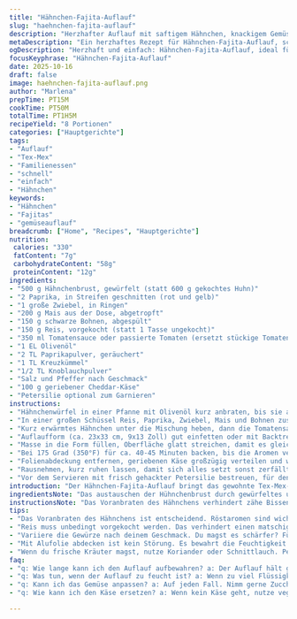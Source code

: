 ```yaml
---
title: "Hähnchen-Fajita-Auflauf"
slug: "haehnchen-fajita-auflauf"
description: "Herzhafter Auflauf mit saftigem Hähnchen, knackigem Gemüse und einer angenehmen Würzmischung, gebacken bis zur goldbraunen Kruste. Einfach in der Zubereitung, mit Zutaten, die leicht auszutauschen sind, perfekt für Familienessen oder meal prep. Deutliche Anpassungen bei Mengen und Zutaten sorgen für Abwechslung und intensiveren Geschmack. Backzeit leicht variieren, um optimale Bräunung und Textur zu erreichen."
metaDescription: "Ein herzhaftes Rezept für Hähnchen-Fajita-Auflauf, schnell zubereitet und perfekt für Familienessen oder Meal Prep"
ogDescription: "Herzhaft und einfach: Hähnchen-Fajita-Auflauf, ideal für ein schnelles Familienessen oder zum Vorbereiten"
focusKeyphrase: "Hähnchen-Fajita-Auflauf"
date: 2025-10-16
draft: false
image: haehnchen-fajita-auflauf.png
author: "Marlena"
prepTime: PT15M
cookTime: PT50M
totalTime: PT1H5M
recipeYield: "8 Portionen"
categories: ["Hauptgerichte"]
tags:
- "Auflauf"
- "Tex-Mex"
- "Familienessen"
- "schnell"
- "einfach"
- "Hähnchen"
keywords:
- "Hähnchen"
- "Fajitas"
- "gemüseauflauf"
breadcrumb: ["Home", "Recipes", "Hauptgerichte"]
nutrition: 
 calories: "330"
 fatContent: "7g"
 carbohydrateContent: "58g"
 proteinContent: "12g"
ingredients:
- "500 g Hähnchenbrust, gewürfelt (statt 600 g gekochtes Huhn)"
- "2 Paprika, in Streifen geschnitten (rot und gelb)"
- "1 große Zwiebel, in Ringen"
- "200 g Mais aus der Dose, abgetropft"
- "150 g schwarze Bohnen, abgespült"
- "150 g Reis, vorgekocht (statt 1 Tasse ungekocht)"
- "350 ml Tomatensauce oder passierte Tomaten (ersetzt stückige Tomaten)"
- "1 EL Olivenöl"
- "2 TL Paprikapulver, geräuchert"
- "1 TL Kreuzkümmel"
- "1/2 TL Knoblauchpulver"
- "Salz und Pfeffer nach Geschmack"
- "100 g geriebener Cheddar-Käse"
- "Petersilie optional zum Garnieren"
instructions:
- "Hähnchenwürfel in einer Pfanne mit Olivenöl kurz anbraten, bis sie außen leicht Farbe bekommen. Nicht durchgaren, damit saftig."
- "In einer großen Schüssel Reis, Paprika, Zwiebel, Mais und Bohnen zusammengeben. Gewürze dazu, Paprikapulver, Kreuzkümmel, Knoblauchpulver, Salz und Pfeffer ordentlich vermengen."
- "Kurz erwärmtes Hähnchen unter die Mischung heben, dann die Tomatensauce zugeben und alles locker vermengen, nicht zu matschig rühren."
- "Auflaufform (ca. 23x33 cm, 9x13 Zoll) gut einfetten oder mit Backtrennspray einsprühen, damit nichts festklebt."
- "Masse in die Form füllen, Oberfläche glatt streichen, damit es gleichmäßig backt. Mit Alufolie locker abdecken, damit Feuchtigkeit erhalten bleibt."
- "Bei 175 Grad (350°F) für ca. 40-45 Minuten backen, bis die Aromen verschmelzen und das Gemüse weich ist. Zwischendurch mit einer Gabel prüfen, ob alles gut durch ist."
- "Folienabdeckung entfernen, geriebenen Käse großzügig verteilen und weitere 8-12 Minuten backen, bis die Oberfläche goldbraun und knusprig wird."
- "Rausnehmen, kurz ruhen lassen, damit sich alles setzt sonst zerfällt der Auflauf beim Schneiden."
- "Vor dem Servieren mit frisch gehackter Petersilie bestreuen, für den Frischekick. Wer keine Petersilie mag, kann Schnittlauch oder Koriander nehmen."
introduction: "Der Hähnchen-Fajita-Auflauf bringt das gewohnte Tex-Mex-Feeling unkompliziert in den Ofen. Ich hab oft festgestellt, dass pure, ungekochte Reisfüllung den Auflauf zäh macht – deshalb gibt’s hier vorgekochten Reis, der die Textur locker und angenehm macht. Die Kombination aus frischen Paprikastreifen und schwarzen Bohnen ist klassisch, aber ich mag auch den subtilen Twist durch geräuchertes Paprikapulver, das mehr Tiefe bringt. Kurz angebratenes Hähnchen sorgt für Saftigkeit, weil man es erst im Ofen fertig gart. Beim Backen das Abdecken mit Alufolie verhindert, dass alles austrocknet; die letzte Phase mit Käse offen backen erzeugt eine knusprige Oberfläche, die das Gericht erst rund macht. Es duftet herrlich nach Rauch und Gewürzen. Mir ist aufgefallen, dass man nicht zu viel rühren sollte, sonst wird’s zu breiig; grobe Stücke sind gewünscht."
ingredientsNote: "Das austauschen der Hühnchenbrust durch gewürfeltes und kurz angebratenes Fleisch macht einen großen Unterschied in der Textur und Saftigkeit. Statt passierter Tomaten können stückige Tomaten oder Tomatensauce benutzt werden – Flüssigkeitsmenge ggf. anpassen, um nicht zu viel Feuchtigkeit zu erhalten. Reis unbedingt vorgekocht verwenden, um den Auflauf locker statt matschig zu halten. Wer keine schwarzen Bohnen mag, greift alternativ zu Kidneybohnen oder Kichererbsen. Paprikapulver ruhig räuchern – gibt eine bessere Note. Frische Kräuter wie Koriander statt Petersilie funktionieren auch gut. Olivenöl ist universell, Sonnenblumenöl oder Avocadoöl ebenso geeignet. Mehr Salz nach Würzung nur vorsichtig ergänzen, da die Tomatensauce schon leicht salzig sein kann."
instructionsNote: "Das Voranbraten des Hähnchens verhindert zähe Bissen und sorgt für Röstaromen. Großzügig Würzen ist hier kein Fehler; Gewürze unbedingt unterheben, bevor alles in die Form geht. Auflaufform gut einfetten – das erspart Ärger bei der Reinigung und zerstört das optische Gesamtbild nicht. Mit Alufolie abdecken ist wichtig – sonst trocknet der Auflauf schnell aus, besonders mit Reis drin. Die Backzeit als Richtwert, aber lieber öfter kurz checken: Gemüse soll weich sein, aber nicht matschig. Die Auflauffläche wird erst nach Entfernen der Folie mit Käse bestreut; so bleibt der Belag knusprig statt gummiartig. Kurz ruhen lassen vor dem Servieren, damit die Schichten sich setzen und der Schnitt sauberer wird. Wer experimentieren will, gibt zum Schluss Jalapeños auf den Käse für mehr Schärfe."
tips:
- "Das Voranbraten des Hähnchens ist entscheidend. Röstaromen sind wichtig. Sie sorgen für tiefen Geschmack. Lass das Hähnchen nicht durchgaren. Es wird im Ofen fertig."
- "Reis muss unbedingt vorgekocht werden. Das verhindert einen matschigen Auflauf. Nimm lieber bereits garen Reis. Es bleibt locker und bekommt die richtige Konsistenz"
- "Variiere die Gewürze nach deinem Geschmack. Du magst es schärfer? Füge Jalapeños hinzu. Bei den Bohnen sind Kidneybohnen eine gute Alternative, wenn du keine schwarzen magst"
- "Mit Alufolie abdecken ist kein Störung. Es bewahrt die Feuchtigkeit. Aber entferne die Folie rechtzeitig, wenn du Käse hinzufügst. Für knusprige Oberfläche ist das wichtig"
- "Wenn du frische Kräuter magst, nutze Koriander oder Schnittlauch. Petersilie hat ihren Charme, aber etwas anderes bringt neue Aromen. Experimentiere einfach ein wenig"
faq:
- "q: Wie lange kann ich den Auflauf aufbewahren? a: Der Auflauf hält gut zwei bis drei Tage im Kühlschrank. Du kannst ihn auch einfrieren. Aber denke daran, beim Auftauen wird er etwas matschig"
- "q: Was tun, wenn der Auflauf zu feucht ist? a: Wenn zu viel Flüssigkeit drin ist, lass ihn länger im Ofen. Überprüfe, ob das Gemüse gar ist. Oder lass ihn einfach kurz ohne Folie backen"
- "q: Kann ich das Gemüse anpassen? a: Auf jeden Fall. Nimm gerne Zucchini oder Karotten. Aber achte darauf, dass es nicht zu viel Wasser gibt. Das ergibt sonst einen matschigen Auflauf"
- "q: Wie kann ich den Käse ersetzen? a: Wenn kein Käse geht, nutze vegane Alternativen. Schmecken auch gut. Oder lass es einfach weg. Der Auflauf wird trotzdem lecker sein"

---
```

